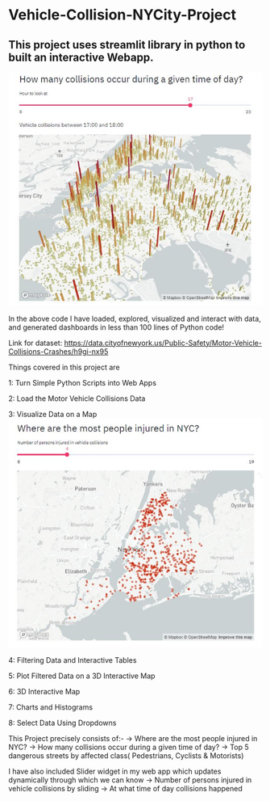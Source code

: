# Vehicle-Collision-NYCity-Project
## This project uses streamlit library in python to built an interactive Webapp.

![](3Dmap.JPG)

In the above code I have loaded, explored, visualized and interact with data, and generated dashboards in less than 100 lines of Python code! 

Link for dataset: https://data.cityofnewyork.us/Public-Safety/Motor-Vehicle-Collisions-Crashes/h9gi-nx95

Things covered in this project are

1: Turn Simple Python Scripts into Web Apps

2: Load the Motor Vehicle Collisions Data

3: Visualize Data on a Map
![](map.JPG)

4: Filtering Data and Interactive Tables

5: Plot Filtered Data on a 3D Interactive Map

6: 3D Interactive Map

7: Charts and Histograms

8: Select Data Using Dropdowns

This Project precisely consists of:-
-> Where are the most people injured in NYC?
-> How many collisions occur during a given time of day?
-> Top 5 dangerous streets by affected class( Pedestrians, Cyclists & Motorists)

I have also included Slider widget in my web app which updates dynamically through which we can know
-> Number of persons injured in vehicle collisions by sliding
-> At what time of day collisions happened
